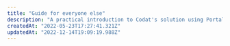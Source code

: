 ```yaml
---
title: "Guide for everyone else"
description: "A practical introduction to Codat's solution using Portal"
createdAt: "2022-05-23T17:27:41.321Z"
updatedAt: "2022-12-14T19:09:19.988Z"
---
```


<!-- [block:html]
{
  "html": "<div>\n    <ul class="card-container col-2">\n        <li class="card">\n            <div class="header">\n                <img src="https://www.codat.io/wp-content/themes/class/dist/images/copy-feature-bullet.svg"\n                    class="mini-icon"/>\n                <h3>Create an account</h3>\n            </div>\n            <p>\n                You need an account to get started with Codat. It's free and lets you explore our solution immediately.\n            </p>\n            <p>    \n                You can <a href="https://signup.codat.io/" target="_blank">sign up</a> for an account now, or <a href="/core-account-signup" target="_blank">learn more</a> about creating one.\n            </p>\n        </li>\n\n        <li class="card">\n            <div class="header">\n                <img src="https://www.codat.io/wp-content/themes/class/dist/images/copy-feature-bullet.svg"\n                    class="mini-icon"/>\n                <h3>First steps with Codat</h3>\n            </div>\n            <p>\n                Run through our <a href="/get-started-api\\" target="_blank">First steps with Codat</a> guide to learn the basics of Codat. \n            </p>\n            <p>\n              You will create a company, link it to Codat's sandbox, and review its financial data in three easy steps.\n          </p>\n        </li>\n\n        <li class="card">\n            <div class="header">\n                <img src="https://www.codat.io/wp-content/themes/class/dist/images/copy-feature-bullet.svg"\n                    class="mini-icon"/>\n                <h3>Core concepts</h3>\n            </div>\n            <p>\n               Companies, their data connections, and integrations are at the heart of Codat - review these concepts to become fluent with our solution.\n            </p>\n            <p>    \n                <a href="/core-concepts" target="_blank">Understand</a> the key concepts & terminology used throughout our documentation.\n            </p>\n        </li>\n      \n        <li class="card">\n            <div class="header">\n                <img src="https://www.codat.io/wp-content/themes/class/dist/images/copy-feature-bullet.svg"\n                    class="mini-icon"/>\n                <h3>Use Codat's Portal</h3>\n            </div>\n            <p>\n               Completed the first steps and looking for more? All of Codat's offering, including its specialized products Assess and Sync for Commerce, is available in the Codat Portal.\n            </p>\n            <p>    \n                Use our demo company or take your own journey through the <a href="https://app.codat.io/" target="_blank">Codat Portal</a>.\n            </p>\n        </li>              \n    </ul>\n</div>




[block:html]
{
  "html": "<div>\n    <h2>Products</h2>\n    <p>Our products can help you make the most of your customers' consented business data.</p>\n    <ul class="card-container">\n        <li class="card">\n            <div class="header">\n                <img src="https://www.codat.io/wp-content/uploads/2022/03/accounting-2.png"\n                    class="mini-icon"/>\n                <h3>Accounting API</h3>\n            </div>\n            <p>\n                Standardize how you connect to your customers' accounts. View, create, update, and delete data in the same way for all the leading accounting platforms.\n            </p>\n            <p>    \n                See our \n                <a href="/accounting/overview"\n                    target="_blank">accounting integrations</a>.\n            </p>\n        </li>\n        <li class="card">\n            <div class="header">\n                <img src="https://www.codat.io/wp-content/uploads/2022/03/Storefront-3.png"\n                    class="mini-icon"/>\n                <h3>Commerce API</h3>\n            </div>\n            <p>\n                Connect to every payment, Point of Sale, eCommerce platform, and marketplace and see your customers' sales, orders, and payments data in a standardized format.\n            </p>\n            <p>    \n                See our \n                <a href="/commerce/overview"\n                    target="_blank">commerce integrations</a>.\n            </p>\n        </li>\n        <li class="card">\n            <div class="header">\n                <img src="https://www.codat.io/wp-content/uploads/2022/03/Bank-2.png"\n                    class="mini-icon"/>\n                <h3>Banking API</h3>\n            </div>\n            <p>\n                Use Open Banking data for bank accounts and transactions alongside accounting and commerce data, all in one place.\n            </p>\n            <p>    \n                See our\n                <a href="/banking/overview"\n                    target="_blank">banking integrations</a>.\n            </p>\n        </li>\n        <li class="card">\n            <div class="header">\n                <img src="https://www.codat.io/wp-content/uploads/2022/04/assess.png"\n                    class="mini-icon"/>\n                <h3>Assess</h3>\n            </div>\n            <p>\n                Make smarter credit decisions for your small business customers.\n                Assess enriches your customer's accounting, commerce and banking data to\n                surface actionable insights you didn't have before. \n            </p>\n            <p>\n                Read our guide to <a href="/assess-how-to-get-started" target="_blank">getting started with Assess</a>.\n            </p>\n        </li>\n        <li class="card">\n            <div class="header">\n                <img src="https://static.codat.io/public/icons/docs/sync.png"\n                    class="mini-icon"/>\n                <h3>Sync for Commerce</h3>\n            </div>\n            <p>\n                Building to lots of different APIs does not scale. \n                With Sync for Commerce, you can send a merchant's data to their accounting platform without worrying about which one they use. \n            </p>\n            <p>\n                Read more and find out <a href="/sync-commerce/overview", target="_blank">how to get started</a>.\n            </p>\n        </li>\n    </ul>\n</div>
 -->
